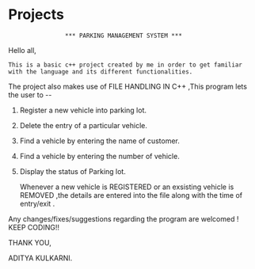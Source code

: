 # Projects
					*** PARKING MANAGEMENT SYSTEM ***


  Hello all, 

	This is a basic c++ project created by me in order to get familiar with the language and its different functionalities.

  The project also makes use of FILE HANDLING IN C++ ,This program lets the user to -- 

  1. Register a new vehicle into parking lot. 

  2. Delete the entry of a particular vehicle.

  3. Find a vehicle by entering the name of customer.

  4. Find a vehicle by entering the number of vehicle.

  5. Display the status of Parking lot.

		Whenever a new vehicle is REGISTERED or an exsisting vehicle is REMOVED ,the details are entered into the file along with the time of entry/exit .

Any changes/fixes/suggestions regarding the program are welcomed ! 
KEEP CODING!!

THANK YOU,

ADITYA KULKARNI.
  
